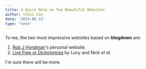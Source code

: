 ```yaml
---
title: A Quick Note on Two Beautiful Websites
author: Yihui Xie
date: '2019-06-13'
type: "note"
---
```


To me, the two most impressive websites based on **blogdown** are:

1. [Rob J Hyndman](https://robjhyndman.com)'s personal website.
2. [Live Free or Dichotomize](http://livefreeordichotomize.com) by Lucy and Nick _et al_.

I'm sure there will be more.
